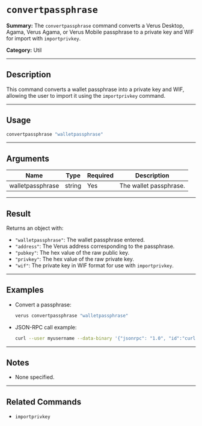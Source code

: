 # `convertpassphrase`

**Summary:**
The `convertpassphrase` command converts a Verus Desktop, Agama, Verus Agama, or Verus Mobile passphrase to a private key and WIF for import with `importprivkey`.

**Category:**
Util

---

## Description
This command converts a wallet passphrase into a private key and WIF, allowing the user to import it using the `importprivkey` command.

---

## Usage
```bash
convertpassphrase "walletpassphrase"
```

---

## Arguments
| Name              | Type   | Required | Description                                      |
|-------------------|--------|----------|--------------------------------------------------|
| walletpassphrase  | string | Yes      | The wallet passphrase.                           |

---

## Result
Returns an object with:
- `"walletpassphrase"`: The wallet passphrase entered.
- `"address"`: The Verus address corresponding to the passphrase.
- `"pubkey"`: The hex value of the raw public key.
- `"privkey"`: The hex value of the raw private key.
- `"wif"`: The private key in WIF format for use with `importprivkey`.

---

## Examples
- Convert a passphrase:
  ```bash
  verus convertpassphrase "walletpassphrase"
  ```
- JSON-RPC call example:
  ```bash
  curl --user myusername --data-binary '{"jsonrpc": "1.0", "id":"curltest", "method": "convertpassphrase", "params": ["walletpassphrase"] }' -H 'content-type: text/plain;' http://127.0.0.1:27486/
  ```

---

## Notes
- None specified.

---

## Related Commands
- `importprivkey` 
